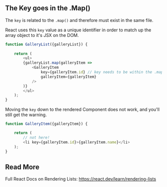 ## The Key goes in the .Map()

The `key` is related to the `.map()` and therefore must exist in the same file. 

React uses this `key` value as a unique identifier in order to match up the array object to it's JSX on the DOM.

```js
function GalleryList({galleryList}) {
    
    return (
        <ul>
        {galleryList.map(galleryItem => 
            <GalleryItem 
                key={galleryItem.id} // key needs to be within the .map() code
                galleryItem={galleryItem}
            />
        )}
        </ul>
    );
}

```

Moving the `key` down to the rendered Component does not work, and you'll still get the warning.

```js
function GalleryItem({galleryItem}) {

    return (
        // not here!
        <li key={galleryItem.id}>{galleryItem.name}</li>
    );
}
```

## Read More

Full React Docs on Rendering Lists: https://react.dev/learn/rendering-lists